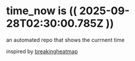 # time_now is (( 2025-09-28T02:30:00.785Z ))

an automated repo that shows the currnent time

inspired by [breakingheatmap](https://github.com/breakingheatmap/breakingheatmap)